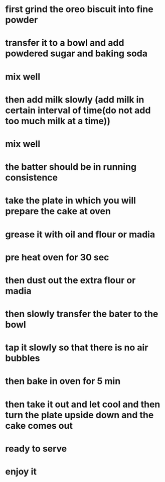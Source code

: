 # first grind the oreo biscuit into fine powder 
# transfer it to a bowl and add powdered sugar and baking soda
# mix well
# then add milk slowly (add milk in certain interval of time(do not add too much milk at a time))
# mix well 
# the batter should be in running consistence
# take the plate in which you will prepare the cake at oven
# grease it with oil and flour or madia
# pre heat oven for 30 sec
# then dust out the extra flour or madia 
# then slowly transfer the bater to the bowl 
# tap it slowly so that there is no air bubbles
# then bake in oven for 5 min
# then take it out and let cool and then turn the plate upside down and the cake comes out
# ready to serve
# enjoy it